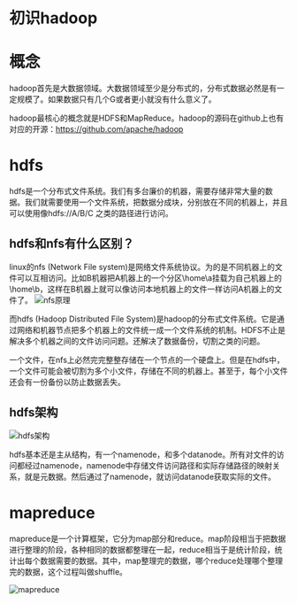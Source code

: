 # 初识hadoop

# 概念

hadoop首先是大数据领域。大数据领域至少是分布式的，分布式数据必然是有一定规模了。如果数据只有几个G或者更小就没有什么意义了。

hadoop最核心的概念就是HDFS和MapReduce。hadoop的源码在github上也有对应的开源：https://github.com/apache/hadoop

# hdfs

hdfs是一个分布式文件系统。我们有多台廉价的机器，需要存储非常大量的数据。我们就需要使用一个文件系统，把数据分成块，分别放在不同的机器上，并且可以使用像hdfs://A/B/C 之类的路径进行访问。

## hdfs和nfs有什么区别？

linux的nfs (Network File system)是网络文件系统协议。为的是不同机器上的文件可以互相访问。比如B机器把A机器上的一个分区\home\a挂载为自己机器上的\home\b，这样在B机器上就可以像访问本地机器上的文件一样访问A机器上的文件了。
![nfs原理](http://linux.vbird.org/linux_server/0330nfs//nfs_server_client.png)

而hdfs (Hadoop Distributed File System)是hadoop的分布式文件系统。它是通过网络和机器节点把多个机器上的文件统一成一个文件系统的机制。HDFS不止是解决多个机器之间的文件访问问题。还解决了数据备份，切割之类的问题。

一个文件，在nfs上必然完完整整存储在一个节点的一个硬盘上。但是在hdfs中，一个文件可能会被切割为多个小文件，存储在不同的机器上。甚至于，每个小文件还会有一份备份以防止数据丢失。

## hdfs架构

![hdfs架构](http://i4.buimg.com/519918/94e709cb95b08b97.png)

hdfs基本还是主从结构，有一个namenode，和多个datanode。所有对文件的访问都经过namenode，namenode中存储文件访问路径和实际存储路径的映射关系，就是元数据。然后通过了namenode，就访问datanode获取实际的文件。

# mapreduce

mapreduce是一个计算框架，它分为map部分和reduce。map阶段相当于把数据进行整理的阶段，各种相同的数据都整理在一起，reduce相当于是统计阶段，统计出每个数据需要的数据。其中，map整理完的数据，哪个reduce处理哪个整理完的数据，这个过程叫做shuffle。

![mapreduce](http://s4.51cto.com/wyfs02/M02/88/CA/wKioL1f_pvjwCD-aAAB4Ex39Pjo266.png-s_3799577462.png)
